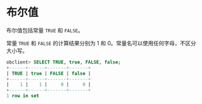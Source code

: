 # 布尔值

布尔值包括常量 `TRUE` 和 `FALSE`。

常量 `TRUE` 和 `FALSE` 的计算结果分别为 1 和 0。常量名可以使用任何字母，不区分大小写。

```sql
obclient> SELECT TRUE, true, FALSE, false;
+------+------+-------+-------+
| TRUE | true | FALSE | false |
+------+------+-------+-------+
|    1 |    1 |     0 |     0 |
+------+------+-------+-------+
1 row in set
```
